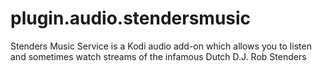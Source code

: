 # plugin.audio.stendersmusic
Stenders Music Service is a Kodi audio add-on which allows you to listen and sometimes watch streams of the infamous Dutch D.J. Rob Stenders
